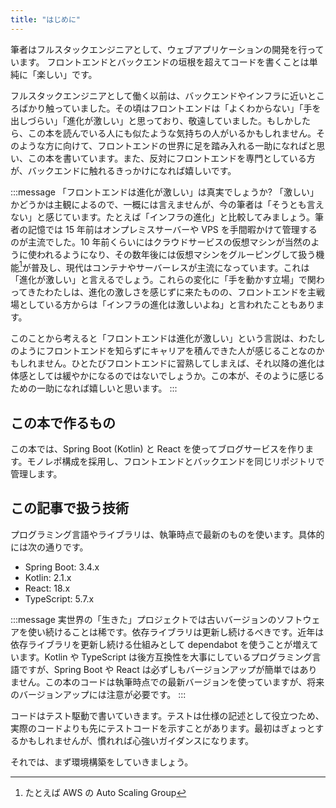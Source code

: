 ```yaml
---
title: "はじめに"
---
```


筆者はフルスタックエンジニアとして、ウェブアプリケーションの開発を行っています。 フロントエンドとバックエンドの垣根を超えてコードを書くことは単純に「楽しい」です。

フルスタックエンジニアとして働く以前は、バックエンドやインフラに近いところばかり触っていました。その頃はフロントエンドは「よくわからない」「手を出しづらい」「進化が激しい」と思っており、敬遠していました。もしかしたら、この本を読んでいる人にも似たような気持ちの人がいるかもしれません。そのような方に向けて、フロントエンドの世界に足を踏み入れる一助になればと思い、この本を書いています。また、反対にフロントエンドを専門としている方が、バックエンドに触れるきっかけになれば嬉しいです。

:::message
「フロントエンドは進化が激しい」は真実でしょうか? 「激しい」かどうかは主観によるので、一概には言えませんが、今の筆者は「そうとも言えない」と感じています。たとえば「インフラの進化」と比較してみましょう。筆者の記憶では 15 年前はオンプレミスサーバーや VPS を手間暇かけて管理するのが主流でした。10 年前くらいにはクラウドサービスの仮想マシンが当然のように使われるようになり、その数年後には仮想マシンをグルーピングして扱う機能[^1]が普及し、現代はコンテナやサーバーレスが主流になっています。これは「進化が激しい」と言えるでしょう。これらの変化に「手を動かす立場」で関わってきたわたしは、進化の激しさを感じずに来たものの、フロントエンドを主戦場としている方からは「インフラの進化は激しいよね」と言われたこともあります。

このことから考えると「フロントエンドは進化が激しい」という言説は、わたしのようにフロントエンドを知らずにキャリアを積んできた人が感じることなのかもしれません。ひとたびフロントエンドに習熟してしまえば、それ以降の進化は体感としては緩やかになるのではないでしょうか。この本が、そのように感じるための一助になれば嬉しいと思います。
:::

[^1]: たとえば AWS の Auto Scaling Group

## この本で作るもの

この本では、Spring Boot (Kotlin) と React を使ってブログサービスを作ります。モノレポ構成を採用し、フロントエンドとバックエンドを同じリポジトリで管理します。

## この記事で扱う技術

プログラミング言語やライブラリは、執筆時点で最新のものを使います。具体的には次の通りです。

* Spring Boot: 3.4.x
* Kotlin: 2.1.x
* React: 18.x
* TypeScript: 5.7.x

:::message
実世界の「生きた」プロジェクトでは古いバージョンのソフトウェアを使い続けることは稀です。依存ライブラリは更新し続けるべきです。近年は依存ライブラリを更新し続ける仕組みとして dependabot を使うことが増えています。Kotlin や TypeScript は後方互換性を大事にしているプログラミング言語ですが、Spring Boot や React は必ずしもバージョンアップが簡単ではありません。この本のコードは執筆時点での最新バージョンを使っていますが、将来のバージョンアップには注意が必要です。
:::

コードはテスト駆動で書いていきます。テストは仕様の記述として役立つため、実際のコードよりも先にテストコードを示すことがあります。最初はぎょっとするかもしれませんが、慣れれば心強いガイダンスになります。

それでは、まず環境構築をしていきましょう。
